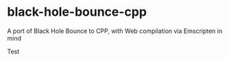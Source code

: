 # black-hole-bounce-cpp
A port of Black Hole Bounce to CPP, with Web compilation via Emscripten in mind

Test
